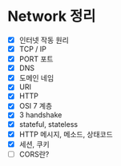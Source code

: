 # Network 정리

- [X] 인터넷 작동 원리
- [X] TCP / IP
- [X] PORT 포트
- [X] DNS
- [X] 도메인 네임
- [X] URI
- [X] HTTP
- [X] OSI 7 계층
- [X] 3 handshake
- [X] stateful, stateless
- [X] HTTP 메시지, 메소드, 상태코드
- [X] 세션, 쿠키
- [ ] CORS란?
